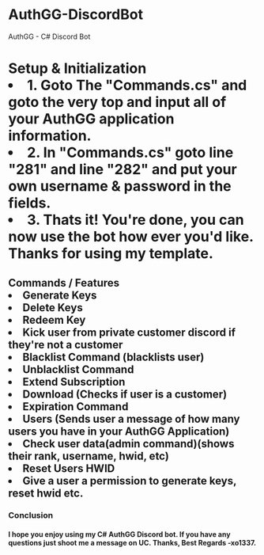# AuthGG-DiscordBot
AuthGG - C# Discord Bot

<h1> Setup & Initialization
  <li> 1. Goto The "Commands.cs" and goto the very top and input all of your AuthGG application information.
  <li> 2. In "Commands.cs" goto line "281" and line "282" and put your own username & password in the fields.
  <li> 3. Thats it! You're done, you can now use the bot how ever you'd like. Thanks for using my template.
</h1>

<h2> Commands / Features
  
  <li> Generate Keys
  <li> Delete Keys
  <li> Redeem Key
  <li> Kick user from private customer discord if they're not a customer
  <li> Blacklist Command (blacklists user)
  <li> Unblacklist Command
  <li> Extend Subscription
  <li> Download (Checks if user is a customer)
  <li> Expiration Command
  <li> Users (Sends user a message of how many users you have in your AuthGG Application)
  <li> Check user data(admin command)(shows their rank, username, hwid, etc)
  <li> Reset Users HWID
  <li> Give a user a permission to generate keys, reset hwid etc.
</h2>

<h3> Conclusion
  <h4> I hope you enjoy using my C# AuthGG Discord bot. If you have any questions just shoot me a message on UC. Thanks, Best Regards -xo1337.
